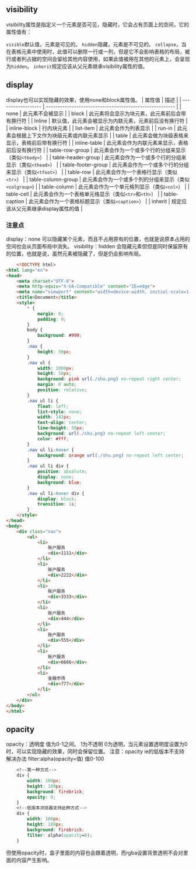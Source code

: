 ## visibility

visibility属性是指定义一个元素是否可见，隐藏时，它会占有页面上的空间，它的属性值有：

`visible`默认值，元素是可见的。
`hidden`隐藏，元素是不可见的。
`collapse`，当在表格元素中使用时，此值可以删除一行或一列，但是它不会影响表格的布局，被行或者列占据的空间会留给其他内容使用，如果此值被用在其他的元素上，会呈现为`hidden`。
`inherit`规定应该从父元素继承visibility属性的值。
       
## display
display也可以实现隐藏的效果，使用none和block属性值。
| 属性值             | 描述                                                    |
| ------------------ | ------------------------------------------------------- |
| none               | 此元素不会被显示                                        |
| block              | 此元素将会显示为块元素，此元素前后会带有换行符          |
| Inline             | 默认值，此元素会被显示为内联元素，元素前后没有换行符    |
| inline-block       | 行内块元素                                              |
| list-item          | 此元素会作为列表显示                                    |
| run-in             | 此元素会根据上下文作为块级元素或内联元素显示            |
| table              | 此元素会做为块级表格来显示，表格前后带有换行符          |
| inline-table       | 此元素会作为内联元素来显示，表格前后没有换行符          |
| table-row-group    | 此元素会作为一个或多个行的分组来显示（类似`<tbody>`）   |
| table-header-group | 此元素会作为一个或多个行的分组来显示（类似`<thead>`）   |
| table-footer-group | 此元素会作为一个或多个行的分组来显示（类似`<tfoot>`）   |
| table-row          | 此元素会作为一个表格行显示（类似`<tr>`）                |
| table-column-group | 此元素会作为一个或多个列的分组来显示（类似`<colgroup>`) |
| table-column       | 此元素会作为一个单元格列显示（类似`<col>`）                                                         |
| table-cell         | 此元素会作为一个表格单元格显示（类似`<tr>`和`<th>`）                                                         |
| table-caption      | 此元素会作为一个表格标题显示（类似`<caption>`）                                                         |
| inherit            | 规定应该从父元素继承display属性的值                                                        |
### 注意点
display：none 可以隐藏某个元素，而且不占用原有的位置，也就是说原本占用的空间也会从页面布局中消失。
visibility：hidden 会隐藏元素但但是同时保留原有的位置，也就是说，虽然元素被隐藏了，但是仍会影响布局。
```html
	<!DOCTYPE html>
<html lang="en">
<head>
    <meta charset="UTF-8">
    <meta http-equiv="X-UA-Compatible" content="IE=edge">
    <meta name="viewport" content="width=device-width, initial-scale=1.0">
    <title>Document</title>
    <style>
        * {
            margin: 0;
            padding: 0;
        }
        body {
            background: #999;
        }
        .nav {
            height: 50px;
        }
        .nav ul {
            width: 1000px;
            height: 50px;
            background: pink url(./shu.png) no-repeat right center;
            margin: 0 auto;
            position: relative;
        }
        .nav ul li {
            float: left;
            list-style: none;
            width: 142px;
            text-align: center;
            line-height: 50px;
            background: url(./shu.png) no-repeat left center;
            color: #fff;
        }
        .nav ul li:hover {
            background: orange url(./shu.png) no-repeat left center;
        }
        .nav ul li div {
            position: absolute;
            display: none;
            background: blue;
        }
        .nav ul li:hover div {
            display: block;
            transition: 1s;
        }
    </style>
</head>
<body>
    <div class="nav">
        <ul>
            <li>
                账户服务
                <div>1111</div>
            </li>
            <li>
                账户服务
                <div>2222</div>
            </li>
            <li>
                账户服务
                <div>3333</div>
            </li>
            <li>
                账户服务
                <div>444</div>
            </li>
            <li>
                账户服务
                <div>555</div>
            </li>
            <li>
                账户服务
                <div>6666</div>
            </li>
            <li>
                金融市场
                <div>777</div>
            </li>
        </ul>
    </div>
</body>
</html>
```

## opacity
opacity：透明度  值为0-1之间。  1为不透明 0为透明，当元素设置透明度设置为0时，可以实现隐藏的效果，同时会保留位置。
注意：opacity ie的低版本不支持  
解决办法  filter:alpha(opacity=值) 值0-100
```css
	<!--第一种方式-->
	div {
        width: 100px;
        height: 100px;
        background: firebrick;
        opacity: 0;
	}
	<!--低版本浏览器支持此种方式-->
    div {
        width: 100px;
        height: 100px;
        background: firebrick;
        filter: alpha(opacity=0);
    }   
```
但使用opacity时，盒子里面的内容也会跟着透明，而rgba设置背景透明不会对里面的内容产生影响。
